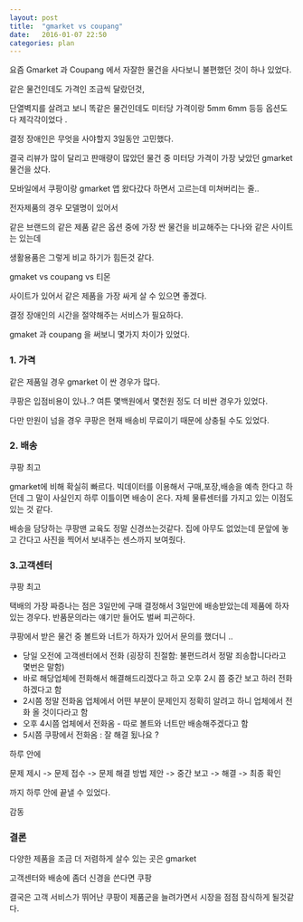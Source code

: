```yaml
---
layout: post
title:  "gmarket vs coupang"
date:   2016-01-07 22:50
categories: plan
---
```


요즘 Gmarket 과 Coupang 에서 자잘한 물건을 사다보니 불편했던 것이 하나 있었다.

같은 물건인데도 가격인 조금씩 달랐던것,
 
단열벽지를 살려고 보니 똑같은 물건인데도 미터당 가격이랑 5mm 6mm 등등 옵션도 다 제각각이었다 .

결정 장애인은 무엇을 사야할지 3일동안 고민했다.

결국 리뷰가 많이 달리고 판매량이 많았던 물건 중 미터당 가격이 가장 낮았던 gmarket 물건을 샀다.

모바일에서 쿠팡이랑 gmarket 앱 왔다갔다 하면서 고르는데 미쳐버리는 줄..

전자제품의 경우 모델명이 있어서 

같은 브랜드의 같은 제품 같은 옵션 중에 가장 싼 물건을 비교해주는 다나와 같은 사이트는 있는데 

생활용품은 그렇게 비교 하기가 힘든것 같다.

gmaket vs coupang vs 티몬 

사이트가 있어서 같은 제품을 가장 싸게 살 수 있으면 좋겠다.

결정 장애인의 시간을 절약해주는 서비스가 필요하다.

gmaket 과 coupang 을 써보니 몇가지 차이가 있었다.

<h3> 1. 가격 </h3> 

같은 제품일 경우 gmarket 이 싼 경우가 많다.

쿠팡은 입점비용이 있나..? 여튼 몇백원에서 몇천원 정도 더 비싼 경우가 있었다.

다만 만원이 넘을 경우 쿠팡은 현재 배송비 무료이기 때문에 상충될 수도 있었다.
 
<h3> 2. 배송 </h3> 
 
쿠팡 최고

gmarket에 비해 확실히 빠르다.
빅데이터를 이용해서 구매,포장,배송을 예측 한다고 하던데
그 말이 사실인지 하루 이틀이면 배송이 온다.
자체 물류센터를 가지고 있는 이점도 있는 것 같다.

배송을 담당하는 쿠팡맨 교육도 정말 신경쓰는것같다.
집에 아무도 없었는데 문앞에 놓고 간다고 사진을 찍어서 보내주는 센스까지 보여줬다. 

<h3> 3.고객센터 </h3> 

쿠팡 최고 

택배의 가장 짜증나는 점은 3일만에 구매 결정해서 3일만에 배송받았는데 
제품에 하자 있는 경우다. 
반품문의라는 얘기만 들어도 벌써 피곤하다.

쿠팡에서 받은 물건 중 볼트와 너트가 하자가 있어서 문의를 했더니 ..

 - 당일 오전에 고객센터에서 전화 (굉장히 친절함: 불편드려서 정말 죄송합니다라고 몇번은 말함) 
 - 바로 해당업체에 전화해서 해결해드리겠다고 하고 오후 2시 쯤 중간 보고 하러 전화 하겠다고 함 
 - 2시쯤 정말 전화옴 업체에서 어떤 부분이 문제인지 정확히 알려고 하니 업체에서 전화 올 것이다라고 함 
 - 오후 4시쯤 업체에서 전화옴 - 따로 볼트와 너트만 배송해주겠다고 함 
 - 5시쯤 쿠팡에서 전화옴 : 잘 해결 됬나요 ? 
 
하루 안에 
 
문제 제시 -> 문제 접수 -> 문제 해결 방법 제안 -> 중간 보고 -> 해결 -> 최종 확인 

까지 하루 안에 끝낼 수 있었다. 

감동 

<h3> 결론 </h3>

다양한 제품을 조금 더 저렴하게 살수 있는 곳은 gmarket 
 
고객센터와 배송에 좀더 신경을 쓴다면 쿠팡 

결국은 고객 서비스가 뛰어난 쿠팡이 제품군을 늘려가면서 시장을 점점 잠식하게 될것같다.
 
 


 

 
 
 




